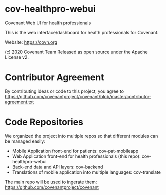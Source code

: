 # cov-healthpro-webui
Covenant Web UI for health professionals

This is the web interface/dashboard for health professionals for Covenant.

Website: https://covn.org

(c) 2020 Covenant Team
Released as open source under the Apache License v2.

# Contributor Agreement
By contributing ideas or code to this project, you agree to  https://github.com/covenantproject/covenant/blob/master/contributor-agreement.txt

# Code Repositories

We organized the project into multiple repos so that different modules can be managed easily:

- Mobile Application front-end for patients: cov-pat-mobileapp
- Web Application front-end for health professionals (this repo): cov-healthpro-webui 
- Back-end data and API layers: cov-backend
- Translations of mobile application into multiple languages: cov-translate

The main repo will be used to ingerate them: https://github.com/covenantproject/covenant
